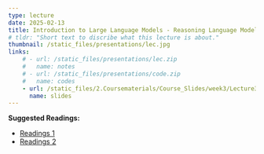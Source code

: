 ```yaml
---
type: lecture
date: 2025-02-13
title: Introduction to Large Language Models - Reasoning Language Models
# tldr: "Short text to discribe what this lecture is about."
thumbnail: /static_files/presentations/lec.jpg
links: 
    # - url: /static_files/presentations/lec.zip
    #   name: notes
    # - url: /static_files/presentations/code.zip
    #   name: codes
    - url: /static_files/2.Coursematerials/Course_Slides/week3/Lecture3_Zhanzhan.pptx
      name: slides
---
```

**Suggested Readings:**
- [Readings 1]({{site.baseurl}}/static_files/2.Coursematerials/Reading_Materials/02.13--From_Local_to_Global-_A_Graph_RAG_Approach_to_Query-Focused_Summarization.pdf)
- [Readings 2]({{site.baseurl}}/static_files/2.Coursematerials/Reading_Materials/02.13-OpenCity-_A_Scalable_Platform_to_Simulate_Urban_Activities_with_Massive_LLM_Agents.pdf)
